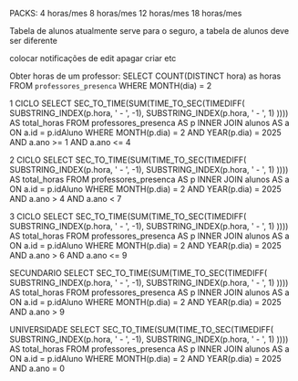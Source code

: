 PACKS: 
4 horas/mes
8 horas/mes
12 horas/mes
18 horas/mes

Tabela de alunos atualmente serve para o seguro, a tabela de alunos deve ser diferente

colocar notificações de edit apagar criar etc

Obter horas de um professor:
SELECT COUNT(DISTINCT hora) as horas FROM `professores_presenca` WHERE MONTH(dia) = 2

1 CICLO
SELECT
    SEC_TO_TIME(SUM(TIME_TO_SEC(TIMEDIFF(
        SUBSTRING_INDEX(p.hora, ' - ', -1), 
        SUBSTRING_INDEX(p.hora, ' - ', 1)
    )))) AS total_horas
FROM professores_presenca AS p
INNER JOIN alunos AS a ON a.id = p.idAluno
WHERE MONTH(p.dia) = 2 AND YEAR(p.dia) = 2025 AND a.ano >= 1 AND a.ano <= 4

2 CICLO
SELECT
    SEC_TO_TIME(SUM(TIME_TO_SEC(TIMEDIFF(
        SUBSTRING_INDEX(p.hora, ' - ', -1), 
        SUBSTRING_INDEX(p.hora, ' - ', 1)
    )))) AS total_horas
FROM professores_presenca AS p
INNER JOIN alunos AS a ON a.id = p.idAluno
WHERE MONTH(p.dia) = 2 AND YEAR(p.dia) = 2025 AND a.ano > 4 AND a.ano < 7

3 CICLO
SELECT
    SEC_TO_TIME(SUM(TIME_TO_SEC(TIMEDIFF(
        SUBSTRING_INDEX(p.hora, ' - ', -1), 
        SUBSTRING_INDEX(p.hora, ' - ', 1)
    )))) AS total_horas
FROM professores_presenca AS p
INNER JOIN alunos AS a ON a.id = p.idAluno
WHERE MONTH(p.dia) = 2 AND YEAR(p.dia) = 2025 AND a.ano > 6 AND a.ano <= 9

SECUNDARIO
SELECT
    SEC_TO_TIME(SUM(TIME_TO_SEC(TIMEDIFF(
        SUBSTRING_INDEX(p.hora, ' - ', -1),
        SUBSTRING_INDEX(p.hora, ' - ', 1)
    )))) AS total_horas
FROM professores_presenca AS p
INNER JOIN alunos AS a ON a.id = p.idAluno
WHERE MONTH(p.dia) = 2 AND YEAR(p.dia) = 2025 AND a.ano > 9

UNIVERSIDADE
SELECT
    SEC_TO_TIME(SUM(TIME_TO_SEC(TIMEDIFF(
        SUBSTRING_INDEX(p.hora, ' - ', -1),
        SUBSTRING_INDEX(p.hora, ' - ', 1)
    )))) AS total_horas
FROM professores_presenca AS p
INNER JOIN alunos AS a ON a.id = p.idAluno
WHERE MONTH(p.dia) = 2 AND YEAR(p.dia) = 2025 AND a.ano = 0